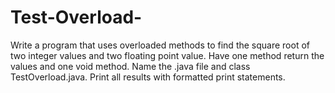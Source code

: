 # Test-Overload-
Write a program that uses overloaded methods to find the square root of two integer values and two floating point value. Have one method return the values and one void method. Name the .java file and class TestOverload.java. Print all results with formatted print statements.
